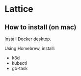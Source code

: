 Lattice
=======

How to install (on mac)
-----------------------

Install Docker desktop.

Using Homebrew, install:

- k3d
- kubectl
- go-task
